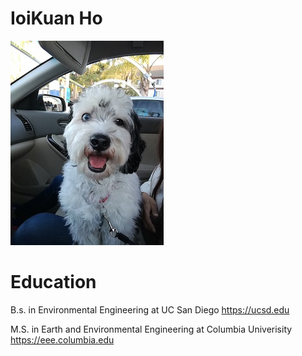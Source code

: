 # IoiKuan Ho
![my spirit animal](IMG_20170412_184713.jpg)


# Education

B.s. in Environmental Engineering at UC San Diego
https://ucsd.edu

M.S. in Earth and Environmental Engineering at Columbia Univerisity
https://eee.columbia.edu